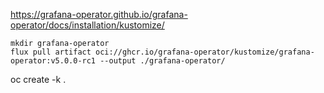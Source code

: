 https://grafana-operator.github.io/grafana-operator/docs/installation/kustomize/

```
mkdir grafana-operator
flux pull artifact oci://ghcr.io/grafana-operator/kustomize/grafana-operator:v5.0.0-rc1 --output ./grafana-operator/
```

oc create -k .